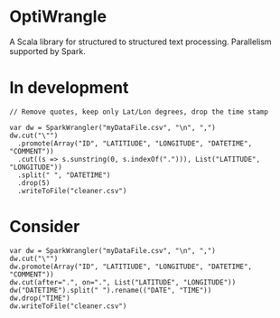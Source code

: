 OptiWrangle
===========

A Scala library for structured to structured text processing. Parallelism supported by Spark.

In development
=======

    // Remove quotes, keep only Lat/Lon degrees, drop the time stamp

    var dw = SparkWrangler("myDataFile.csv", "\n", ",")
    dw.cut("\"")
      .promote(Array("ID", "LATITIUDE", "LONGITUDE", "DATETIME", "COMMENT"))
      .cut((s => s.sunstring(0, s.indexOf("."))), List("LATITUDE", "LONGITUDE"))
      .split(" ", "DATETIME")
      .drop(5)
      .writeToFile("cleaner.csv")
      
Consider
========

    var dw = SparkWrangler("myDataFile.csv", "\n", ",")
    dw.cut("\"")
    dw.promote(Array("ID", "LATITIUDE", "LONGITUDE", "DATETIME", "COMMENT"))
    dw.cut(after=".", on=".", List("LATITUDE", "LONGITUDE"))
    dw("DATETIME").split(" ").rename(("DATE", "TIME"))
    dw.drop("TIME")
    dw.writeToFile("cleaner.csv")
